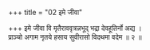 +++
title = "02 इमे जीवा"

+++
इमे जीवा वि मृतैराववृत्रन्नभूद् भद्रा देवहूतिर्नो अद्य ।  
प्राञ्चो अगाम नृतये हसाय सुवीरासो विदथमा वदेम ॥ २ ॥